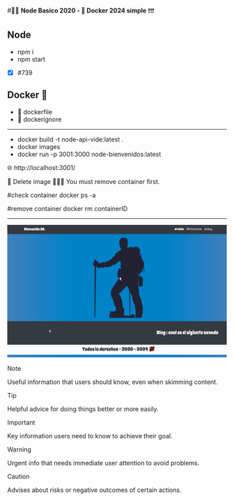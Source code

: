#🥇🥇 **Node Basico 2020 - 🐋 Docker 2024 simple** ❗❗❗
 
## Node
* npm i
* npm start
- [x] #739
 
## Docker 🐋
* 📍 dockerfile
* 📍 dockerignore


<hr/>

* docker build -t node-api-vide:latest  .
* docker images
* docker run -p 3001:3000 node-bienvenidos:latest


🌐 http://localhost:3001/


🔴 Delete image 
🏴🚩📌 You must remove container first.

#check container
docker ps -a

#remove container
docker rm containerID
<hr/>
<img src="/main.jpg" />

> [!NOTE]
> Useful information that users should know, even when skimming content.

> [!TIP]
> Helpful advice for doing things better or more easily.

> [!IMPORTANT]
> Key information users need to know to achieve their goal.

> [!WARNING]
> Urgent info that needs immediate user attention to avoid problems.

> [!CAUTION]
> Advises about risks or negative outcomes of certain actions.
